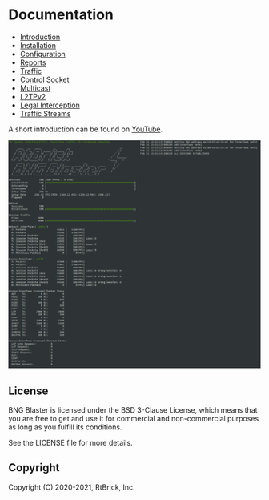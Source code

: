 # Documentation

- [Introduction](intro)
- [Installation](install)
- [Configuration](config)
- [Reports](reports)
- [Traffic](traffic)
- [Control Socket](ctrl)
- [Multicast](multicast)
- [L2TPv2](l2tp)
- [Legal Interception](li)
- [Traffic Streams](streams)

A short introduction can be found on [YouTube](https://youtu.be/EHJ70p0_Sw0 "BNG Blaster").

![BBL Interactive](images/bbl_interactive.png "BNG Blaster (Interactive Mode)")

## License

BNG Blaster is licensed under the BSD 3-Clause License, which means that you are free to get and use it for 
commercial and non-commercial purposes as long as you fulfill its conditions.

See the LICENSE file for more details.

## Copyright

Copyright (C) 2020-2021, RtBrick, Inc.
